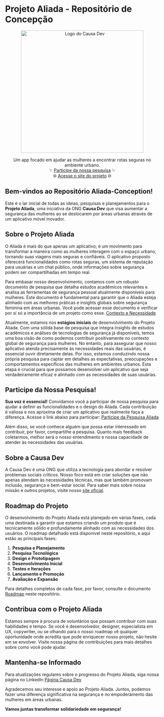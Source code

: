 # Projeto Aliada - Repositório de Concepção

<p align="center">
  <img src="https://causa-dev-public-images.s3.amazonaws.com/Logo+Aliada+1k.png" width="400px" align="center" alt="Logo do Causa Dev" />
  <p align="center">
    Um app focado em ajudar as mulheres a encontrar rotas seguras no ambiente urbano.
    <br/>
    ✨ <a href="https://forms.gle/X48Z9TjwirfJU1cm9">Participe da nossa pesquisa</a> ✨
    <br/>
    🌐 <a href="https://causadev.com.br/?project=aliada">Acesse o site do projeto</a> 🌐
  </p>
</p>

## Bem-vindos ao Repositório Aliada-Conception!

Este é o lar inicial de todas as ideias, pesquisas e planejamentos para o **Projeto Aliada**, uma iniciativa da ONG **Causa Dev** que visa aumentar a segurança das mulheres ao se deslocarem por áreas urbanas através de um aplicativo móvel inovador.

## Sobre o Projeto Aliada

O Aliada é mais do que apenas um aplicativo; é um movimento para transformar a maneira como as mulheres interagem com o espaço urbano, tornando suas viagens mais seguras e confiáveis. O aplicativo proposto oferecerá funcionalidades como rotas seguras, um sistema de reputação para usuárias e um chat público, onde informações sobre segurança podem ser compartilhadas em tempo real.

Para embasar nosso desenvolvimento, contamos com um robusto documento de pesquisa que detalha estudos acadêmicos relevantes e analisa as ferramentas de segurança pessoal atualmente disponíveis para mulheres. Este documento é fundamental para garantir que o Aliada esteja alinhado com as melhores práticas e insights globais sobre segurança feminina em áreas urbanas. Você pode acessar esse documento e verificar por sí só a importância de um projeto como esse. [Contexto e Necessidade](./contexto-e-necessidade.md)

Atualmente, estamos nos **estágios iniciais** de desenvolvimento do Projeto Aliada. Com uma sólida base de pesquisa que integra insights de estudos acadêmicos e análises de tecnologias de segurança já disponíveis, temos uma boa visão de como podemos contribuir positivamente no contexto global de segurança para mulheres. No entanto, para assegurar que nosso aplicativo atenda precisamente às necessidades reais das usuárias, é essencial ouvir diretamente delas. Por isso, estamos conduzindo nossa própria pesquisa para captar em detalhes as expectativas, preocupações e comportamentos específicos das mulheres em ambientes urbanos. Esta etapa é crucial para que possamos desenvolver um aplicativo que seja verdadeiramente eficaz e alinhado com as necessidades de suas usuárias.

## Participe da Nossa Pesquisa!

**Sua voz é essencial!** Convidamos você a participar de nossa pesquisa para ajudar a definir as funcionalidades e o design do Aliada. Cada contribuição é valiosa e nos aproxima de criar um aplicativo que realmente faça a diferença. Acesse o link abaixo para participar:
[Participe da Pesquisa Aliada](https://forms.gle/X48Z9TjwirfJU1cm9)

Além disso, se você conhece alguém que possa estar interessado em contribuir, por favor, compartilhe a pesquisa. Quanto mais feedback coletarmos, melhor será o nosso entendimento e nossa capacidade de atender às necessidades das usuárias.

## Sobre a Causa Dev

A Causa Dev é uma ONG que utiliza a tecnologia para abordar e resolver problemas sociais críticos. Nosso foco está em criar soluções que não apenas atendam às necessidades técnicas, mas que também promovam inclusão, segurança e bem-estar social. Para saber mais sobre nossa missão e outros projetos, visite nosso [site oficial](https://causadev.com.br).

## Roadmap do Projeto

O desenvolvimento do Projeto Aliada está planejado em várias fases, cada uma destinada a garantir que estamos criando um produto que é tecnicamente sólido e profundamente alinhado com as necessidades dos usuários. O roadmap detalhado está disponível neste repositório, e aqui estão as principais fases:

1. **Pesquisa e Planejamento**
2. **Pesquisa Tecnológica**
3. **Design e Prototipagem**
4. **Desenvolvimento Inicial**
5. **Testes e Iterações**
6. **Lançamento e Promoção**
7. **Avaliação e Expansão**

Para detalhes completos de cada fase, por favor, consulte o documento [Roadmap](./roadmap.md) neste repositório.

## Contribua com o Projeto Aliada

Estamos sempre à procura de voluntários que possam contribuir com suas habilidades e tempo. Se você é desenvolvedor, designer, especialista em UX, copywriter, ou se olhando para o nosso roadmap vê qualquer oportunidade onde acredita que pode enriquecer nosso projeto, não hesite em se envolver. Visite nossa página de contribuições para mais detalhes sobre como você pode ajudar.

## Mantenha-se Informado

Para atualizações regulares sobre o progresso do Projeto Aliada, siga nossa página no LinkedIn 
[Página Causa Dev](https://linkedin.com/company/causa-dev)

Agradecemos seu interesse e apoio ao Projeto Aliada. Juntos, podemos fazer uma diferença significativa na segurança e no empoderamento das mulheres em áreas urbanas.

**Vamos juntas transformar solidariedade em segurança!**
